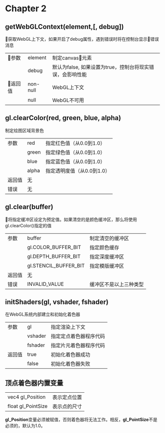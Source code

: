 # Chapter 2

## getWebGLContext(element,[, debug])

获取WebGL上下文，如果开启了debug属性，遇到错误时将在控制台显示错误消息

||||
----|---------|------------
参数 | element | 制定canvas元素
    | debug | 默认为false, 如果设置为true，控制台将现实错误，会影响性能
返回值 | non-null | WebGL上下文
      | null | WebGL不可用

## gl.clearColor(red, green, blue, alpha)

制定绘图区域背景色

||||
---|-----|----------------
参数 | red | 指定红色值（从0.0到1.0）
    | green | 指定绿色值（从0.0到1.0）
    | blue | 指定蓝色值（从0.0到1.0）
    | alpha | 指定透明度值（从0.0到1.0）
返回值 | 无
错误 | 无

## gl.clear(buffer)

将指定缓冲区设定为预定值。如果清空的是颜色缓冲区，那么将使用gl.clearColor()指定的值

||||
---|-----|----------------
参数 | buffer | 制定清空的缓冲区
    | gl.COLOR_BUFFER_BIT | 指定颜色缓存
    | gl.DEPTH_BUFFER_BIT | 指定深度缓冲区
    | gl.STENCIL_BUFFER_BIT | 指定模版缓冲区
返回值 | 无
错误 | INVALID_VALUE | 缓冲区不是以上三种类型

## initShaders(gl, vshader, fshader)

在WebGL系统内部建立和初始化着色器

||||
---|-----|----------------
参数 | gl | 指定渲染上下文
    | vshader | 指定定点着色器程序代码
    | fshader | 指定片元着色器程序代码
返回值 | true | 初始化着色器成功
      | false | 初始化着色器失败


## 顶点着色器内置变量

|||
-----------------|-------
vec4 gl_Position | 表示定点位置
float gl_PointSize | 表示点的尺寸

**gl_Position**变量必须被赋值，否则着色器将无法工作。相反，**gl_PointSize**不是必须的，默认为1.0。
